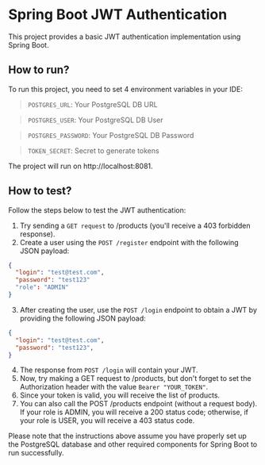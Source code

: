 # Spring Boot JWT Authentication
This project provides a basic JWT authentication implementation using Spring Boot.

## How to run?
To run this project, you need to set 4 environment variables in your IDE:

> `POSTGRES_URL`: Your PostgreSQL DB URL

> `POSTGRES_USER`: Your PostgreSQL DB User

> `POSTGRES_PASSWORD`: Your PostgreSQL DB Password

> `TOKEN_SECRET`: Secret to generate tokens

The project will run on http://localhost:8081.

## How to test?
Follow the steps below to test the JWT authentication:
1. Try sending a `GET request` to /products (you'll receive a 403 forbidden response).
2. Create a user using the `POST /register` endpoint with the following JSON payload:
```json
{
  "login": "test@test.com",
  "password": "test123"
  "role": "ADMIN"
}
```

3. After creating the user, use the `POST /login` endpoint to obtain a JWT by providing the following JSON payload:
```json
{
  "login": "test@test.com",
  "password": "test123",
}
```
4. The response from `POST /login` will contain your JWT.
5. Now, try making a GET request to /products, but don't forget to set the Authorization header with the value `Bearer "YOUR_TOKEN"`.
6. Since your token is valid, you will receive the list of products.
7. You can also call the POST /products endpoint (without a request body). If your role is ADMIN, you will receive a 200 status code; otherwise, if your role is USER, you will receive a 403 status code.

Please note that the instructions above assume you have properly set up the PostgreSQL database and other required components for Spring Boot to run successfully.
